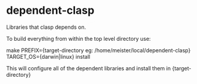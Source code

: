 dependent-clasp
===============

Libraries that clasp depends on.

To build everything from within the top level directory use:

make PREFIX={target-directory eg: /home/meister/local/dependent-clasp} TARGET_OS={darwin|linux} install

This will configure all of the dependent libraries and install them in {target-directory}
